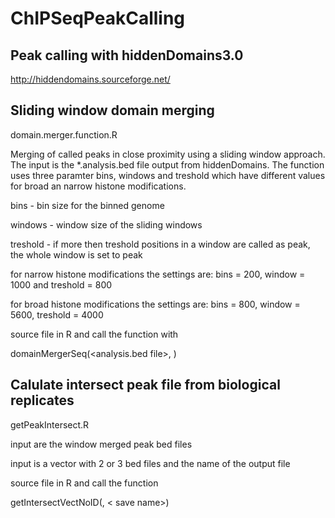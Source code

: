 # ChIPSeqPeakCalling

## Peak calling with hiddenDomains3.0

http://hiddendomains.sourceforge.net/

## Sliding window domain merging

domain.merger.function.R

Merging of called peaks in close proximity using a sliding window approach. The input is the *.analysis.bed file output from hiddenDomains. The function uses three paramter bins, windows and treshold which have different values for broad an narrow histone modifications.

bins - bin size for the binned genome

windows - window size of the sliding windows

treshold -  if more then treshold positions in a window are called as peak, the whole window is set to peak

for narrow histone modifications the settings are: bins = 200, window = 1000 and treshold = 800

for broad histone modifications the settings are: bins = 800, window = 5600, treshold = 4000

source file in R and call the function with

domainMergerSeq(<analysis.bed file>, <broad or narrow>)


## Calulate intersect peak file from biological replicates

getPeakIntersect.R

input are the window merged peak bed files

input is a vector with 2 or 3 bed files and the name of the output file


source file in R and call the function

getIntersectVectNoID(<vector with bed files>, < save name>)


